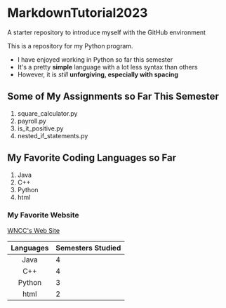 # MarkdownTutorial2023
A starter repository to introduce myself with the GitHub environment

This is a repository for my Python program.

- I have enjoyed working in Python so far this semester
- It's a pretty **simple** language with a lot less syntax than others
- However, it is *still* **unforgiving, especially with spacing**

## Some of My Assignments so Far This Semester
1. square_calculator.py
2. payroll.py
3. is_it_positive.py
4. nested_if_statements.py

## My Favorite Coding Languages so Far
1. Java
2. C++
3. Python
4. html

### My Favorite Website
[WNCC's Web Site](https://wncc.edu)

| Languages | Semesters Studied |
| :---: | :--- |
| Java | 4 |
| C++ | 4 |
| Python | 3 |
| html | 2 |
